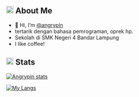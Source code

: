 ## **<img class="emoji" alt="robot" height="20" width="20" src="https://github.githubassets.com/images/icons/emoji/unicode/1f916.png"> About Me**
- 👋 Hi, I’m [@angrypin](https://github.com/angrypin)
- tertarik dengan bahasa pemrograman, oprek hp.
- Sekolah di SMK Negeri 4 Bandar Lampung
- I like coffee!

## **<img class="emoji" alt="bar_chart" height="20" width="20" src="https://github.githubassets.com/images/icons/emoji/unicode/1f4ca.png"> Stats**
[![Angrypin stats](https://github-readme-stats.vercel.app/api?username=angrypin&count_private=true&show_icons=true&theme=nightowl)](https://github.com/angrypin)

[![My Langs](https://github-readme-stats.vercel.app/api/top-langs/?username=angrypin&theme=algolia)](https://github.com/angrypin)
